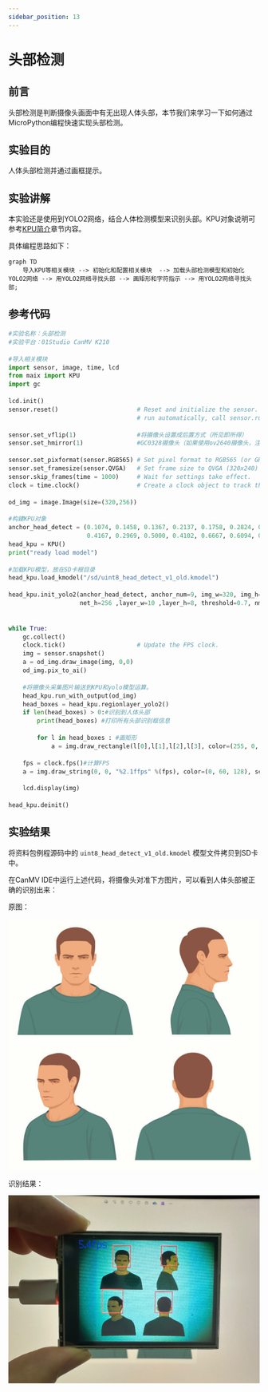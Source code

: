 ```yaml
---
sidebar_position: 13
---
```


# 头部检测

## 前言
头部检测是判断摄像头画面中有无出现人体头部，本节我们来学习一下如何通过MicroPython编程快速实现头部检测。

## 实验目的
人体头部检测并通过画框提示。

## 实验讲解

本实验还是使用到YOLO2网络，结合人体检测模型来识别头部。KPU对象说明可参考[KPU简介](./kpu)章节内容。

具体编程思路如下：

```mermaid
graph TD
    导入KPU等相关模块 --> 初始化和配置相关模块  --> 加载头部检测模型和初始化YOLO2网络 --> 用YOLO2网络寻找头部 --> 画矩形和字符指示 --> 用YOLO2网络寻找头部;
```

## 参考代码

```python
#实验名称：头部检测
#实验平台：01Studio CanMV K210

#导入相关模块
import sensor, image, time, lcd
from maix import KPU
import gc

lcd.init()
sensor.reset()                      # Reset and initialize the sensor. It will
                                    # run automatically, call sensor.run(0) to stop

sensor.set_vflip(1)                 #将摄像头设置成后置方式（所见即所得）
sensor.set_hmirror(1)               #GC0328摄像头（如果使用ov2640摄像头，注释此行。）

sensor.set_pixformat(sensor.RGB565) # Set pixel format to RGB565 (or GRAYSCALE)
sensor.set_framesize(sensor.QVGA)   # Set frame size to QVGA (320x240)
sensor.skip_frames(time = 1000)     # Wait for settings take effect.
clock = time.clock()                # Create a clock object to track the FPS.

od_img = image.Image(size=(320,256))

#构建KPU对象
anchor_head_detect = (0.1074, 0.1458, 0.1367, 0.2137, 0.1758, 0.2824, 0.2441, 0.3333, 0.2188, 
                      0.4167, 0.2969, 0.5000, 0.4102, 0.6667, 0.6094, 0.9722, 1.2364, 1.6915)
head_kpu = KPU()
print("ready load model")

#加载KPU模型，放在SD卡根目录
head_kpu.load_kmodel("/sd/uint8_head_detect_v1_old.kmodel")

head_kpu.init_yolo2(anchor_head_detect, anchor_num=9, img_w=320, img_h=240, net_w=320 ,
                    net_h=256 ,layer_w=10 ,layer_h=8, threshold=0.7, nms_value=0.2, classes=1)


while True:
    gc.collect()
    clock.tick()                    # Update the FPS clock.
    img = sensor.snapshot()
    a = od_img.draw_image(img, 0,0)
    od_img.pix_to_ai()

    #将摄像头采集图片输送到KPU和yolo模型运算。
    head_kpu.run_with_output(od_img)
    head_boxes = head_kpu.regionlayer_yolo2()
    if len(head_boxes) > 0:#识别到人体头部
        print(head_boxes) #打印所有头部识别框信息

        for l in head_boxes : #画矩形
            a = img.draw_rectangle(l[0],l[1],l[2],l[3], color=(255, 0, 0),thickness=2)

    fps = clock.fps()#计算FPS
    a = img.draw_string(0, 0, "%2.1ffps" %(fps), color=(0, 60, 128), scale=2.0)

    lcd.display(img)

head_kpu.deinit()
```

## 实验结果

将资料包例程源码中的 `uint8_head_detect_v1_old.kmodel` 模型文件拷贝到SD卡中。

在CanMV IDE中运行上述代码，将摄像头对准下方图片，可以看到人体头部被正确的识别出来：

原图：

![head_detection](./img/head_detection/head_detection1.jpg)

识别结果：

![head_detection](./img/head_detection/head_detection2.jpg)
